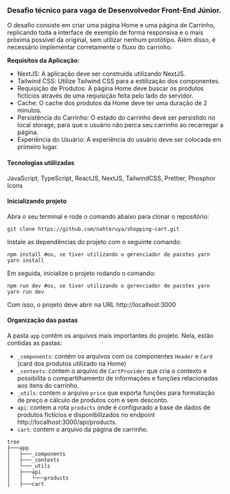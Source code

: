 ### Desafio técnico para vaga de Desenvolvedor Front-End Júnior.

O desafio consiste em criar uma página Home e uma página de Carrinho,
replicando toda a interface de exemplo de forma responsiva e o mais
próxima possível da original, sem utilizar nenhum protótipo. Além disso, é
necessário implementar corretamente o fluxo do carrinho.

**Requisitos da Aplicação:**

- NextJS: A aplicação deve ser construída utilizando NextJS.
- Tailwind CSS: Utilize Tailwind CSS para a estilização dos componentes.
- Requisição de Produtos: A página Home deve buscar os produtos fictícios através
  de uma requisição feita pelo lado do servidor.
- Cache: O cache dos produtos da Home deve ter uma duração de 2 minutos.
- Persistência do Carrinho: O estado do carrinho deve ser persistido no local
  storage, para que o usuário não perca seu carrinho ao recarregar a página.
- Experiência do Usuário: A experiência do usuário deve ser colocada em primeiro
  lugar.

#### Tecnologias utiilizadas

JavaScript, TypeScript, ReactJS, NextJS, TailwindCSS, Prettier, Phosphor Icons

#### Inicializando projeto

Abra o seu terminal e rode o comando abaixo para clonar o repositório:

`git clone https://github.com/nahteruya/shopping-cart.git`

Instale as dependências do projeto com o seguinte comando:

`npm install
#ou, se tiver utilizando o gerenciador de pacotes yarn 
yarn install`

Em seguida, inicialize o projeto rodando o comando:

`npm run dev
#ou, se tiver utilizando o gerenciador de pacotes yarn
yarn run dev`

Com isso, o projeto deve abrir na URL http://localhost:3000

#### Organização das pastas

A pasta `app` contém os arquivos mais importantes do projeto. Nela, estão contidas as pastas:

- `_components`: contém os arquivos com os componentes `Header` e `Card` (card dos produtos utilizado na Home)
- `_contexts`: contem o arquivo de `CartProvider` que cria o contexto e possibilita o compartilhamento de informações e funções relacionadas aos itens do carrinho.
- `_utils`: contem o arquivo `price` que exporta funções para formatação de preço e cálculo de produtos com e sem desconto.
- `api`: contem a rota `products` onde é configurado a base de dados de produtos fictícios e disponibilizados no endpoint http://localhost:3000/api/products.
- `cart`: contem o arquivo da página de carrinho.

```shell
tree
├───app
│   ├───_components
│   ├───_contexts
│   └───_utils
│   ├───api
│   │   └───products
│   ├───cart
```
